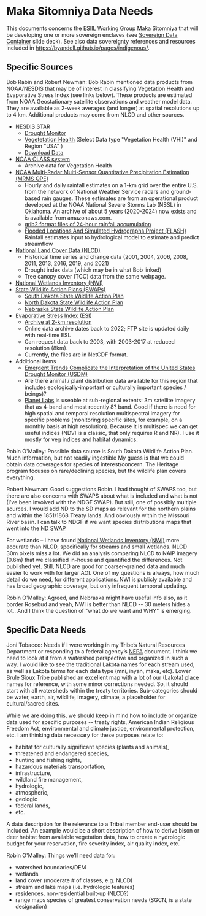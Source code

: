 # Maka Sitomniya Data Needs

This documents concerns the [ESIIL Working Group](https://esiil.org/working-groups) Maka Sitomniya that will be developing one or more sovereign enclaves (see [Sovereign Data Container](https://docs.google.com/presentation/d/1BtWngp1C28JHeSRx7v7Scp91InKcxygz6aAjOpVLGbk) slide deck). See also data sovereignty references and resources included in <https://byandell.github.io/pages/indigenous/>.

## Specific Sources

Bob Rabin and Robert Newman: Bob Rabin mentioned data products from NOAA/NESDIS that may be of interest in classifying Vegetation Health and Evaporative Stress Index (see links below). These products are estimated from NOAA Geostationary satellite observations and weather model data. They are available as 2-week averages (and longer) at spatial resolutions up to 4 km. Additional products may come from NLCD and other sources.

-   [NESDIS STAR](https://www.nesdis.noaa.gov/)
    -   [Drought Monitor](https://www.star.nesdis.noaa.gov/smcd/emb/droughtMon/products_droughtMon.php)
    -   [Vegetetation Health](https://www.star.nesdis.noaa.gov/smcd/emb/vci/VH/vh_browse.php) (Select Data type "Vegetation Health (VHI)" and Region "USA" )
    -   [Download Data](https://www.star.nesdis.noaa.gov/smcd/emb/vci/VH/vh_ftp.php)
-   [NOAA CLASS system](https://www.aev.class.noaa.gov/saa/products/welcome)
    -   Archive data for Vegetation Health
-   [NOAA Multi-Radar Multi-Sensor Quantitative Precipitation Estimation (MRMS QPE)](https://inside.nssl.noaa.gov/mrms/)
    -   Hourly and daily rainfall estimates on a 1-km grid over the entire U.S. from the network of National Weather Service radars and ground-based rain gauges. 
These estimates are from an operational product developed at the NOAA National Severe Storms Lab (NSSL) in Oklahoma. An archive of about 5 years (2020-2024) now exists and is available from amazonaws.com.
    -   [grib2 format files of 24-hour rainfall accumulation](https://noaa-mrms-pds.s3.amazonaws.com/index.html#CONUS/MultiSensor_QPE_24H_Pass2_00.00/)
    -   [Flooded Locations And Simulated Hydrographs Project (FLASH)](https://inside.nssl.noaa.gov/flash/)  Rainfall estimates input to hydrological model to estimate and predict streamflow
-   [National Land Cover Data (NLCD)](https://www.mrlc.gov/)
    -   Historical time series and change data (2001, 2004, 2006, 2008, 2011, 2013, 2016, 2019, and 2021)
    -   Drought index data (which may be in what Bob linked)
    -   Tree canopy cover (TCC) data from the same webpage.
-   [National Wetlands Inventory (NWI)](https://www.fws.gov/program/national-wetlands-inventory)
-   [State Wildlife Action Plans (SWAPs)](https://www.fishwildlife.org/afwa-informs/state-wildlife-action-plans)
    -   [South Dakota State Wildlife Action Plan](https://gfp.sd.gov/wildlife-action-plan/)
    -   [North Dakota State Wildlife Action Plan](https://gf.nd.gov/wildlife/swap)
    -   [Nebraska State Wildlife Action Plan](https://digitalcommons.unl.edu/nebgamepubs/131/)
- [Evaporative Stress Index (ESI)](https://www.star.nesdis.noaa.gov/smcd/emb/droughtMon/products_droughtMon.php)
    -   [Archive at 2-km resolution](ftp://ftp.star.nesdis.noaa.gov/pub/smcd/emb/lfang/GETD_STEMS)
    -   Online data archive dates back to 2022; FTP site is updated daily with real-time ESI. 
    -   Can request data back to 2003, with 2003-2017 at reduced resolution (8km).
    -   Currently, the files are in NetCDF format.
-   Additional items
    -   [Emergent Trends Complicate the Interpretation of the United States Drought Monitor (USDM)](https://doi.org/10.1029/2023AV001070)
    -   Are there animal / plant distribution data available for this region that includes ecologically-important or culturally important species / beings)?
    -   [Planet Labs](https://www.planet.com/) is useable at sub-regional extents: 3m satellite imagery that as 4-band and most recently 8? band. Good if there is need for high spatial and temporal resolution multispectral imagery for specific problems (monitoring specific sites, for example, on a monthly basis at high resolution). Because it is multispec we can get useful indices (NDVI is a classic, that only requires R and NR). I use it mostly for veg indices and habitat dynamics.

Robin O'Malley: Possible data source is South Dakota Wildlife Action Plan. Much information, but not readily ingestible My guess is that we could obtain data coverages for species of interest/concern. The Heritage program focuses on rare/declining species, but the wildlife plan covers everything.

Robert Newman: Good suggestions Robin. I had thought of SWAPS too, but there are also concerns with SWAPS about what is included and what is not (I’ve been involved with the NDGF SWAP). But still, one of possibly multiple sources. I would add ND to the SD maps as relevant for the northern plains and within the 1851/1868 Treaty lands. And obviously within the Missouri River basin. I can talk to NDGF if we want species distributions maps that went into the [ND SWAP](https://gf.nd.gov/wildlife/swap)

For wetlands – I have found [National Wetlands Inventory (NWI)](https://www.fws.gov/program/national-wetlands-inventory) more accurate than NLCD, specifically for streams and small wetlands. NLCD 30m pixels miss a lot. We did an analysis comparing NLCD to NAIP imagery (0.6m) that we classified in-house and quantified the differences. Not published yet. Still, NLCD are good for coarser-grained data and much easier to work with for larger AOI. One of my questions is always, how much detail do we need, for different applications. NWI is publicly available and has broad geographic coverage, but only infrequent temporal updating.

Robin O'Malley: Agreed, and Nebraska might have useful info also, as it border Rosebud and yeah, NWI is better than NLCD -- 30 meters hides a lot.. And I think the question of "what do we want and WHY" is emerging.

## Specific Data Needs

Joni Tobacco: Needs if I were working in my Tribe’s Natural Resources Department or responding to a federal agency’s [NEPA](https://www.epa.gov/nepa) document. I think we need to look at it from a watershed perspective and organized in such a way. I would like to see the traditional Lakota names for each stream used, as well as Lakota terms for each data type (mni, inyan, maka, etc). Lower Brule Sioux Tribe published an excellent map with a lot of our (Lakota) place names for reference, with some minor corrections needed. So, it should start with all watersheds within the treaty territories. Sub-categories should be water, earth, air, wildlife, imagery, climate, a placeholder for cultural/sacred sites.

While we are doing this, we should keep in mind how to include or organize data used for specific purposes -- treaty rights, American Indian Religious Freedom Act, environmental and climate justice, environmental protection, etc. I am thinking data necessary for these purposes relate to:

-   habitat for culturally significant species (plants and animals),
-   threatened and endangered species,
-   hunting and fishing rights,
-   hazardous materials transportation,
-   infrastructure,
-   wildland fire management,
-   hydrologic,
-   atmospheric,
-   geologic
-   federal lands,
-   etc.

A data description for the relevance to a Tribal member end-user should be included. An example would be a short description of how to derive bison or deer habitat from available vegetation data, how to create a hydrologic budget for your reservation, fire severity index, air quality index, etc.

Robin O'Malley: Things we'll need data for:

-   watershed boundaries/DEM
-   wetlands
-   land cover (moderate \# of classes, e.g. NLCD)
-   stream and lake maps (i.e. hydrologic features)
-   residences, non-residential built-up (NLCD?)
-   range maps species of greatest conservation needs (SGCN, is a state designation)
